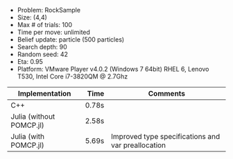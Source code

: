 - Problem:			RockSample
- Size:				(4,4)
- Max # of trials:	100
- Time per move:	unlimited
- Belief update:	particle (500 particles)
- Search depth:		90
- Random seed:		42
- Eta:				0.95
- Platform:			VMware Player v4.0.2 (Windows 7 64bit) RHEL 6,
					Lenovo T530, Intel Core i7-3820QM @ 2.7Ghz

|Implementation				|Time			|Comments											|
----------------------------|--------------:|---------------------------------------------------|
|C++ 						|0.78s			|													|
|Julia (without POMCP.jl)	|2.58s			|													|
|Julia (with POMCP.jl)		|5.69s			|Improved type specifications and var preallocation	|
